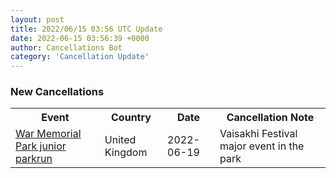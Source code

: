```yaml
---
layout: post
title: 2022/06/15 03:56 UTC Update
date: 2022-06-15 03:56:39 +0000
author: Cancellations Bot
category: 'Cancellation Update'
---
```


<h3>New Cancellations</h3>
<div class='hscrollable'>
<table style='width: 100%'>
    <tr>
        <th>Event</th>
        <th>Country</th>
        <th>Date</th>
        <th>Cancellation Note</th>
    </tr>
    <tr>
        <td><a href="https://www.parkrun.org.uk/warmemorialpark-juniors">War Memorial Park junior parkrun</a></td>
        <td>United Kingdom</td>
        <td>2022-06-19</td>
        <td>Vaisakhi Festival major event in the park</td>
    </tr>
</table>
</div>
